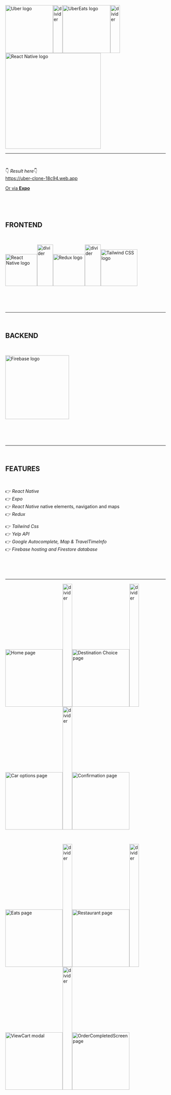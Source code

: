 <img src="https://logodownload.org/wp-content/uploads/2015/05/uber-logo-1-1.png" width="150" alt="Uber logo"><img src="https://external-content.duckduckgo.com/iu/?u=http%3A%2F%2Fwww.newdesignfile.com%2Fpostpic%2F2013%2F07%2Fvertical-divider-line_253162.png&f=1&nofb=1" height='150' width="30" alt="divider"><img src="https://external-content.duckduckgo.com/iu/?u=https%3A%2F%2Flogodownload.org%2Fwp-content%2Fuploads%2F2019%2F05%2Fuber-eats-logo-1.png&f=1&nofb=1" width="150" alt="UberEats logo"><img src="https://external-content.duckduckgo.com/iu/?u=http%3A%2F%2Fwww.newdesignfile.com%2Fpostpic%2F2013%2F07%2Fvertical-divider-line_253162.png&f=1&nofb=1" height='150' width="30" alt="divider"><img src="https://www.theconsolelogs.com/react/react-native.png" width="300" alt="React Native logo">

<hr class="line"></br>

👇 <em>Result here</em>👇 </br>
https://uber-clone-18c94.web.app

<a href="https://expo.dev/@lhimiko/Uber-clone">Or via <strong>Expo</strong></a>

</br></br></br>

<h2>FRONTEND</h2></br>

<img src="https://external-content.duckduckgo.com/iu/?u=https%3A%2F%2Fwww.apollo-formation.com%2Fwp-content%2Fuploads%2Freact-native-logo-1-216x250.png&f=1&nofb=1" width="100" alt="React Native logo"><img src="https://external-content.duckduckgo.com/iu/?u=http%3A%2F%2Fwww.newdesignfile.com%2Fpostpic%2F2013%2F07%2Fvertical-divider-line_253162.png&f=1&nofb=1" height='130' width="50" alt="divider"><img src="https://javascript.tutorialhorizon.com/files/2016/06/redux-logo.png" width="100" alt="Redux logo"><img src="https://external-content.duckduckgo.com/iu/?u=http%3A%2F%2Fwww.newdesignfile.com%2Fpostpic%2F2013%2F07%2Fvertical-divider-line_253162.png&f=1&nofb=1" height='130' width="50" alt="divider"><img src="https://symbols.getvecta.com/stencil_97/3_tailwind-css-icon.43c02f69bf.png" width="115" alt="Tailwind CSS logo"></br></br></br></br></br>

<hr class="line"></br>

<h2>BACKEND</h2></br>

<img src="https://external-content.duckduckgo.com/iu/?u=https%3A%2F%2Fappdevcon.nl%2Fwp-content%2Fuploads%2F2019%2F02%2Flogo_lockup_firebase_horizontal.png&f=1&nofb=1" width="200" alt="Firebase logo"></br></br></br></br></br>

<hr class="line"></br>

<h2>FEATURES</h2></br>

👉 <em>React Native</em></br>
👉 <em>Expo</em></br>
👉 <em>React Native</em> native elements, navigation and maps</br>
👉 <em>Redux</em></br>

👉 <em>Tailwind Css</em></br>
👉 <em>Yelp API</em></br>
👉 <em>Google Autocomplete, Map & TravelTimeInfo</em></br>
👉 <em>Firebase hosting and Firestore database</em>

</br></br></br>

<hr class="line">

<img src="https://github.com/lHimiko/Uber-clone/blob/main/Sample%20UI/HomeScreen-page.png?raw=true" alt="Home page" width="180"><img src="https://external-content.duckduckgo.com/iu/?u=http%3A%2F%2Fwww.newdesignfile.com%2Fpostpic%2F2013%2F07%2Fvertical-divider-line_253162.png&f=1&nofb=1" height='385' width="30" alt="divider"><img src="https://github.com/lHimiko/Uber-clone/blob/main/Sample%20UI/Destination-choice-page.png?raw=true" alt="Destination Choice page" width="180"><img src="https://external-content.duckduckgo.com/iu/?u=http%3A%2F%2Fwww.newdesignfile.com%2Fpostpic%2F2013%2F07%2Fvertical-divider-line_253162.png&f=1&nofb=1" height='385' width="30" alt="divider"><img src="https://github.com/lHimiko/Uber-clone/blob/main/Sample%20UI/Car-choice-page.png?raw=true" alt="Car options page" width="180"><img src="https://external-content.duckduckgo.com/iu/?u=http%3A%2F%2Fwww.newdesignfile.com%2Fpostpic%2F2013%2F07%2Fvertical-divider-line_253162.png&f=1&nofb=1" height='385' width="30" alt="divider"><img src="https://github.com/lHimiko/Uber-clone/blob/main/Sample%20UI/Confirmation-page.png?raw=true" alt="Confirmation page" width="180">

</br>

<img src="https://github.com/lHimiko/Uber-clone/blob/main/Sample%20UI/EatsScreen-page.png?raw=true" alt="Eats page" width="180"><img src="https://external-content.duckduckgo.com/iu/?u=http%3A%2F%2Fwww.newdesignfile.com%2Fpostpic%2F2013%2F07%2Fvertical-divider-line_253162.png&f=1&nofb=1" height='385' width="30" alt="divider"><img src="https://github.com/lHimiko/Uber-clone/blob/main/Sample%20UI/Restaurant-page.png?raw=true" alt="Restaurant page" width="180"><img src="https://external-content.duckduckgo.com/iu/?u=http%3A%2F%2Fwww.newdesignfile.com%2Fpostpic%2F2013%2F07%2Fvertical-divider-line_253162.png&f=1&nofb=1" height='385' width="30" alt="divider"><img src="https://github.com/lHimiko/Uber-clone/blob/main/Sample%20UI/ViewCart-modal.png?raw=true" alt="ViewCart modal" width="180"><img src="https://external-content.duckduckgo.com/iu/?u=http%3A%2F%2Fwww.newdesignfile.com%2Fpostpic%2F2013%2F07%2Fvertical-divider-line_253162.png&f=1&nofb=1" height='385' width="30" alt="divider"><img src="https://github.com/lHimiko/Uber-clone/blob/main/Sample%20UI/OrderCompletedScreen-page.png?raw=true" alt="OrderCompletedScreen page" width="180">
